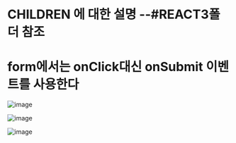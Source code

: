 
# CHILDREN 에 대한 설명  --#REACT3폴더 참조
# form에서는 onClick대신 onSubmit 이벤트를 사용한다

![image](https://github.com/jaejae87/React_basic.md/assets/129706762/e5844197-3573-444d-9a15-034b4aedbfe4)

![image](https://github.com/jaejae87/React_basic.md/assets/129706762/45a7bbaf-56b6-4e49-9ea5-308e7ba38110)

![image](https://github.com/jaejae87/React_basic.md/assets/129706762/9bdd1c36-8699-4d72-af0d-412e87269d60)
